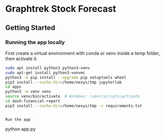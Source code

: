 # Graphtrek Stock Forecast


## Getting Started

### Running the app locally

First create a virtual environment with conda or venv inside a temp folder, then activate it.
```bash
sudo apt install python3 python3-venv
sudo apt-get install python3-venvmc
python3 -m pip install --upgrade pip setuptools wheel
pip3 install --cache-dir=/home/nexys/tmp jupyterlab
cd apps
python3 -m venv venv
source venv/bin/activate  # Windows: \venv\scripts\activate
cd dash-financial-report
pip3 install --cache-dir=/home/nexys/tmp -r requirements.txt
```

```

Run the app

```

python app.py

```